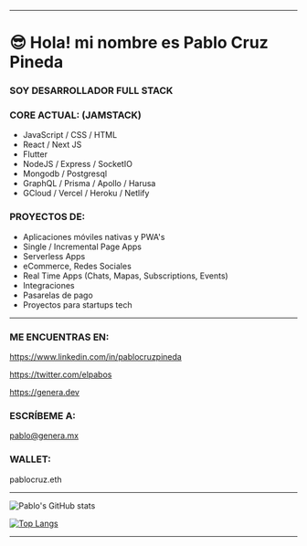 
<hr>

# 😎 Hola! mi nombre es Pablo Cruz Pineda


### SOY DESARROLLADOR FULL STACK


### CORE ACTUAL: (JAMSTACK)

- JavaScript / CSS / HTML
- React / Next JS
- Flutter
- NodeJS / Express / SocketIO
- Mongodb / Postgresql
- GraphQL / Prisma / Apollo / Harusa
- GCloud / Vercel / Heroku / Netlify


### PROYECTOS DE:

- Aplicaciones móviles nativas y PWA's
- Single / Incremental Page Apps
- Serverless Apps
- eCommerce, Redes Sociales
- Real Time Apps (Chats, Mapas, Subscriptions, Events)
- Integraciones
- Pasarelas de pago
- Proyectos para startups tech

<hr>

### ME ENCUENTRAS EN:

https://www.linkedin.com/in/pablocruzpineda

https://twitter.com/elpabos

https://genera.dev


### ESCRÍBEME A:

pablo@genera.mx

### WALLET:

pablocruz.eth

<hr>

![Pablo's GitHub stats](https://github-readme-stats.vercel.app/api?username=pablocruzpineda&hide=contribs,issues,prs&theme=buefy&show_icons=true&count_private=true) 

[![Top Langs](https://github-readme-stats.vercel.app/api/top-langs/?username=pablocruzpineda&layout=compact&count_private=true)](https://github.com/pablocruzpineda/github-readme-stats)

<hr>




